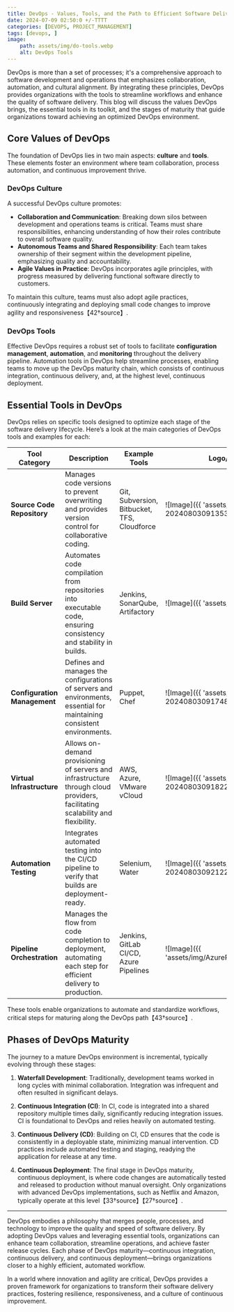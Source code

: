 ```yaml
---
title: DevOps - Values, Tools, and the Path to Efficient Software Delivery 
date: 2024-07-09 02:50:0 +/-TTTT
categories: [DEVOPS, PROJECT_MANAGEMENT]
tags: [devops, ]
image:
    path: assets/img/do-tools.webp
    alt: DevOps Tools
---
```


DevOps is more than a set of processes; it's a comprehensive approach to software development and operations that emphasizes collaboration, automation, and cultural alignment. By integrating these principles, DevOps provides organizations with the tools to streamline workflows and enhance the quality of software delivery. This blog will discuss the values DevOps brings, the essential tools in its toolkit, and the stages of maturity that guide organizations toward achieving an optimized DevOps environment.

## Core Values of DevOps

The foundation of DevOps lies in two main aspects: **culture** and **tools**. These elements foster an environment where team collaboration, process automation, and continuous improvement thrive.

### DevOps Culture

A successful DevOps culture promotes:
- **Collaboration and Communication**: Breaking down silos between development and operations teams is critical. Teams must share responsibilities, enhancing understanding of how their roles contribute to overall software quality.
- **Autonomous Teams and Shared Responsibility**: Each team takes ownership of their segment within the development pipeline, emphasizing quality and accountability.
- **Agile Values in Practice**: DevOps incorporates agile principles, with progress measured by delivering functional software directly to customers.
  
To maintain this culture, teams must also adopt agile practices, continuously integrating and deploying small code changes to improve agility and responsiveness【42†source】.

### DevOps Tools

Effective DevOps requires a robust set of tools to facilitate **configuration management**, **automation**, and **monitoring** throughout the delivery pipeline. Automation tools in DevOps help streamline processes, enabling teams to move up the DevOps maturity chain, which consists of continuous integration, continuous delivery, and, at the highest level, continuous deployment.

## Essential Tools in DevOps

DevOps relies on specific tools designed to optimize each stage of the software delivery lifecycle. Here’s a look at the main categories of DevOps tools and examples for each:

| Tool Category             | Description                                                                                                                                                              | Example Tools        | Logo/Image                                        |
|---------------------------|--------------------------------------------------------------------------------------------------------------------------------------------------------------------------|----------------------|---------------------------------------------------|
| **Source Code Repository** | Manages code versions to prevent overwriting and provides version control for collaborative coding.                                                                     | Git, Subversion, Bitbucket, TFS, Cloudforce | ![Image]({{ 'assets/img/Pasted image 20240803091353.png' | relative_url }}) |
| **Build Server**          | Automates code compilation from repositories into executable code, ensuring consistency and stability in builds.                                                        | Jenkins, SonarQube, Artifactory | ![Image]({{ 'assets/img/Jenkins.svg' | relative_url }}) |
| **Configuration Management** | Defines and manages the configurations of servers and environments, essential for maintaining consistent environments.                                      | Puppet, Chef         | ![Image]({{ 'assets/img/Pasted image 20240803091748.png' | relative_url }}) |
| **Virtual Infrastructure** | Allows on-demand provisioning of servers and infrastructure through cloud providers, facilitating scalability and flexibility.                                        | AWS, Azure, VMware vCloud | ![Image]({{ 'assets/img/Pasted image 20240803091822.png' | relative_url }}) |
| **Automation Testing**    | Integrates automated testing into the CI/CD pipeline to verify that builds are deployment-ready.                                                                        | Selenium, Water      | ![Image]({{ 'assets/img/Pasted image 20240803092122.png' | relative_url }}) |
| **Pipeline Orchestration** | Manages the flow from code completion to deployment, automating each step for efficient delivery to production.                                                        | Jenkins, GitLab CI/CD, Azure Pipelines | ![Image]({{ 'assets/img/AzurePipelines_Iconx.png' | relative_url }}) |

These tools enable organizations to automate and standardize workflows, critical steps for maturing along the DevOps path【43†source】.

## Phases of DevOps Maturity

The journey to a mature DevOps environment is incremental, typically evolving through these stages:

1. **Waterfall Development**: Traditionally, development teams worked in long cycles with minimal collaboration. Integration was infrequent and often resulted in significant delays.
   
2. **Continuous Integration (CI)**: In CI, code is integrated into a shared repository multiple times daily, significantly reducing integration issues. CI is foundational to DevOps and relies heavily on automated testing.
   
3. **Continuous Delivery (CD)**: Building on CI, CD ensures that the code is consistently in a deployable state, minimizing manual intervention. CD practices include automated testing and staging, readying the application for release at any time.

4. **Continuous Deployment**: The final stage in DevOps maturity, continuous deployment, is where code changes are automatically tested and released to production without manual oversight. Only organizations with advanced DevOps implementations, such as Netflix and Amazon, typically operate at this level【33†source】【27†source】.

---
DevOps embodies a philosophy that merges people, processes, and technology to improve the quality and speed of software delivery. By adopting DevOps values and leveraging essential tools, organizations can enhance team collaboration, streamline operations, and achieve faster release cycles. Each phase of DevOps maturity—continuous integration, continuous delivery, and continuous deployment—brings organizations closer to a highly efficient, automated workflow. 

In a world where innovation and agility are critical, DevOps provides a proven framework for organizations to transform their software delivery practices, fostering resilience, responsiveness, and a culture of continuous improvement.
